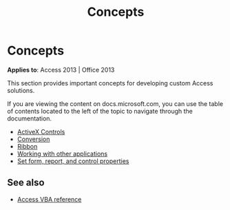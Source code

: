 ﻿---
title: Concepts
TOCTitle: Concepts
ms:assetid: 4fbb1a86-1cfb-4ba7-b67f-f75d7a31ec9c
ms:mtpsurl: https://msdn.microsoft.com/library/Mt346017(v=office.15)
ms:contentKeyID: 67946324
ms.date: 09/18/2015
mtps_version: v=office.15
---

# Concepts

**Applies to**: Access 2013 | Office 2013

This section provides important concepts for developing custom Access solutions.

If you are viewing the content on docs.microsoft.com, you can use the table of contents located to the left of the topic to navigate through the documentation.

- [ActiveX Controls](activex-controls-access.md)
- [Conversion](conversion.md)
- [Ribbon](ribbon.md)
- [Working with other applications](working-with-other-applications-access.md)
- [Set form, report, and control properties](set-form-report-and-control-properties.md)

## See also

- [Access VBA reference](https://docs.microsoft.com/office/vba/api/overview/access)

